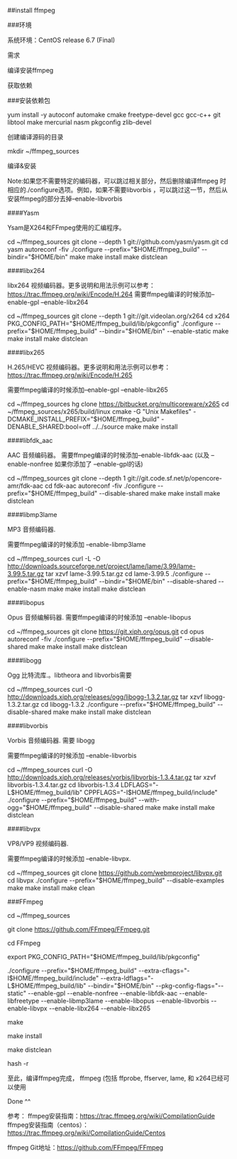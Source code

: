 ##install ffmpeg

###环境

系统环境：CentOS release 6.7 (Final)

需求

编译安装ffmpeg

获取依赖

###安装依赖包

yum install -y autoconf automake cmake freetype-devel gcc gcc-c++ git libtool make mercurial nasm pkgconfig zlib-devel

创建编译源码的目录

mkdir ~/ffmpeg_sources

编译&安装

Note:如果您不需要特定的编码器，可以跳过相关部分，然后删除编译ffmpeg 时相应的./configure选项。例如，如果不需要libvorbis ，可以跳过这一节，然后从安装ffmpeg的部分去掉–enable-libvorbis

####Yasm

Ysam是X264和FFmpeg使用的汇编程序。

cd ~/ffmpeg_sources
git clone --depth 1 git://github.com/yasm/yasm.git
cd yasm
autoreconf -fiv
./configure --prefix="$HOME/ffmpeg_build" --bindir="$HOME/bin"
make
make install
make distclean

####libx264

libx264 视频编码器。更多说明和用法示例可以参考：https://trac.ffmpeg.org/wiki/Encode/H.264 
需要ffmpeg编译的时候添加–enable-gpl –enable-libx264

cd ~/ffmpeg_sources
git clone --depth 1 git://git.videolan.org/x264
cd x264
PKG_CONFIG_PATH="$HOME/ffmpeg_build/lib/pkgconfig" ./configure --prefix="$HOME/ffmpeg_build" --bindir="$HOME/bin" --enable-static
make
make install
make distclean

####libx265

H.265/HEVC 视频编码器。更多说明和用法示例可以参考：https://trac.ffmpeg.org/wiki/Encode/H.265

需要ffmpeg编译的时候添加–enable-gpl –enable-libx265

cd ~/ffmpeg_sources
hg clone https://bitbucket.org/multicoreware/x265
cd ~/ffmpeg_sources/x265/build/linux
cmake -G "Unix Makefiles" -DCMAKE_INSTALL_PREFIX="$HOME/ffmpeg_build" -DENABLE_SHARED:bool=off ../../source
make
make install

####libfdk_aac

AAC 音频编码器。 
需要ffmpeg编译的时候添加–enable-libfdk-aac (以及 –enable-nonfree 如果你添加了 –enable-gpl的话)

cd ~/ffmpeg_sources
git clone --depth 1 git://git.code.sf.net/p/opencore-amr/fdk-aac
cd fdk-aac
autoreconf -fiv
./configure --prefix="$HOME/ffmpeg_build" --disable-shared
make
make install
make distclean

####libmp3lame

MP3 音频编码器.

需要ffmpeg编译的时候添加 –enable-libmp3lame

cd ~/ffmpeg_sources
curl -L -O http://downloads.sourceforge.net/project/lame/lame/3.99/lame-3.99.5.tar.gz
tar xzvf lame-3.99.5.tar.gz
cd lame-3.99.5
./configure --prefix="$HOME/ffmpeg_build" --bindir="$HOME/bin" --disable-shared --enable-nasm
make
make install
make distclean

####libopus

Opus 音频编解码器. 
需要ffmpeg编译的时候添加 –enable-libopus

cd ~/ffmpeg_sources
git clone https://git.xiph.org/opus.git
cd opus
autoreconf -fiv
./configure --prefix="$HOME/ffmpeg_build" --disable-shared
make
make install
make distclean

####libogg

Ogg 比特流库.。libtheora and libvorbis需要

cd ~/ffmpeg_sources
curl -O http://downloads.xiph.org/releases/ogg/libogg-1.3.2.tar.gz
tar xzvf libogg-1.3.2.tar.gz
cd libogg-1.3.2
./configure --prefix="$HOME/ffmpeg_build" --disable-shared
make
make install
make distclean

####libvorbis

Vorbis 音频编码器. 需要 libogg

需要ffmpeg编译的时候添加 –enable-libvorbis

cd ~/ffmpeg_sources
curl -O http://downloads.xiph.org/releases/vorbis/libvorbis-1.3.4.tar.gz
tar xzvf libvorbis-1.3.4.tar.gz
cd libvorbis-1.3.4
LDFLAGS="-L$HOME/ffmeg_build/lib" CPPFLAGS="-I$HOME/ffmpeg_build/include" ./configure --prefix="$HOME/ffmpeg_build" --with-ogg="$HOME/ffmpeg_build" --disable-shared
make
make install
make distclean

####libvpx

VP8/VP9 视频编码器.

需要ffmpeg编译的时候添加 –enable-libvpx.

cd ~/ffmpeg_sources
git clone https://github.com/webmproject/libvpx.git
cd libvpx
./configure --prefix="$HOME/ffmpeg_build" --disable-examples
make
make install
make clean

###FFmpeg

cd ~/ffmpeg_sources

git clone https://github.com/FFmpeg/FFmpeg.git

cd FFmpeg

export PKG_CONFIG_PATH="$HOME/ffmpeg_build/lib/pkgconfig"

./configure --prefix="$HOME/ffmpeg_build" --extra-cflags="-I$HOME/ffmpeg_build/include" --extra-ldflags="-L$HOME/ffmpeg_build/lib" --bindir="$HOME/bin" --pkg-config-flags="--static" --enable-gpl --enable-nonfree --enable-libfdk-aac --enable-libfreetype --enable-libmp3lame --enable-libopus --enable-libvorbis --enable-libvpx --enable-libx264 --enable-libx265

make

make install

make distclean

hash -r

至此，编译ffmpeg完成， ffmpeg (包括 ffprobe, ffserver, lame, 和 x264已经可以使用

Done ^^

参考： 
ffmpeg安装指南：https://trac.ffmpeg.org/wiki/CompilationGuide 
ffmpeg安装指南（centos）：https://trac.ffmpeg.org/wiki/CompilationGuide/Centos

ffmpeg Git地址：https://github.com/FFmpeg/FFmpeg

